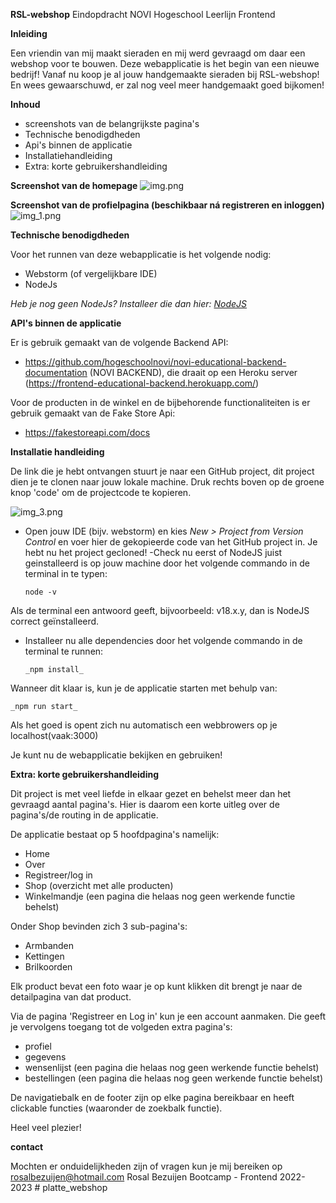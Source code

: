 **RSL-webshop** 
Eindopdracht NOVI Hogeschool Leerlijn Frontend

**Inleiding**

Een vriendin van mij maakt sieraden en mij werd gevraagd om daar een webshop voor te bouwen. 
Deze webapplicatie is het begin van een nieuwe bedrijf! Vanaf nu koop je al jouw handgemaakte sieraden bij RSL-webshop! 
En wees gewaarschuwd, er zal nog veel meer handgemaakt goed bijkomen!

**Inhoud**
- screenshots van de belangrijkste pagina's
- Technische benodigdheden
- Api's binnen de applicatie
- Installatiehandleiding
- Extra: korte gebruikershandleiding

**Screenshot van de homepage**
![img.png](img.png)

**Screenshot van de profielpagina (beschikbaar ná registreren en inloggen)**
![img_1.png](img_1.png)


**Technische benodigdheden**

Voor het runnen van deze webapplicatie is het volgende nodig:
- Webstorm (of vergelijkbare IDE)
- NodeJs

_Heb je nog geen NodeJs? 
Installeer die dan hier: [NodeJS](https://nodejs.org/en)_

**API's binnen de applicatie**

Er is gebruik gemaakt van de volgende Backend API:
- https://github.com/hogeschoolnovi/novi-educational-backend-documentation  (NOVI BACKEND), die draait op een Heroku server (https://frontend-educational-backend.herokuapp.com/)

Voor de producten in de winkel en de bijbehorende functionaliteiten is er gebruik gemaakt van de Fake Store Api: 
- https://fakestoreapi.com/docs


**Installatie handleiding**

De link die je hebt ontvangen stuurt je naar een GitHub project, dit project dien je te clonen naar jouw lokale machine. Druk rechts boven op de groene knop 'code' om de projectcode te kopieren.

![img_3.png](img_3.png)

- Open jouw IDE (bijv. webstorm) en kies *New > Project from Version Control* en voer hier de gekopieerde code van het GitHub project in. Je hebt nu het project gecloned!
-Check nu eerst of NodeJS juist geinstalleerd is op jouw machine door het volgende commando in de terminal in te typen:
  
      node -v
  
Als de terminal een antwoord geeft, bijvoorbeeld: v18.x.y, dan is NodeJS correct geïnstalleerd.

- Installeer nu alle dependencies door het volgende commando in de terminal te runnen:

      _npm install_

Wanneer dit klaar is, kun je de applicatie starten met behulp van:

    _npm run start_

Als het goed is opent zich nu automatisch een webbrowers op je localhost(vaak:3000)

Je kunt nu de webapplicatie bekijken en gebruiken!

**Extra: korte gebruikershandleiding**

Dit project is met veel liefde in elkaar gezet en behelst meer dan het gevraagd aantal pagina's. Hier is daarom een korte uitleg over de pagina's/de routing in de applicatie.

De applicatie bestaat op 5 hoofdpagina's namelijk:
- Home
- Over
- Registreer/log in
- Shop (overzicht met alle producten)
- Winkelmandje (een pagina die helaas nog geen werkende functie behelst)

Onder Shop bevinden zich 3 sub-pagina's:
- Armbanden
- Kettingen
- Brilkoorden

Elk product bevat een foto waar je op kunt klikken dit brengt je naar de detailpagina van dat product.

Via de pagina 'Registreer en Log in' kun je een account aanmaken. Die geeft je vervolgens toegang tot de volgeden extra pagina's:
- profiel
- gegevens
- wensenlijst (een pagina die helaas nog geen werkende functie behelst)
- bestellingen (een pagina die helaas nog geen werkende functie behelst)

De navigatiebalk en de footer zijn op elke pagina bereikbaar en heeft clickable functies (waaronder de zoekbalk functie).

Heel veel plezier!

**contact**

Mochten er onduidelijkheden zijn of vragen kun je mij bereiken op rosalbezuijen@hotmail.com
Rosal Bezuijen
Bootcamp - Frontend 2022-2023
#   p l a t t e _ w e b s h o p  
 